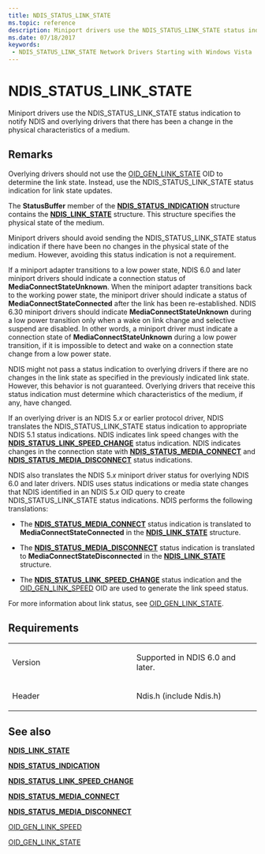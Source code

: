 ```yaml
---
title: NDIS_STATUS_LINK_STATE
ms.topic: reference
description: Miniport drivers use the NDIS_STATUS_LINK_STATE status indication to notify NDIS and overlying drivers that there has been a change in the physical characteristics of a medium.
ms.date: 07/18/2017
keywords:
 - NDIS_STATUS_LINK_STATE Network Drivers Starting with Windows Vista
---
```


# NDIS\_STATUS\_LINK\_STATE


Miniport drivers use the NDIS\_STATUS\_LINK\_STATE status indication to notify NDIS and overlying drivers that there has been a change in the physical characteristics of a medium.

## Remarks

Overlying drivers should not use the [OID\_GEN\_LINK\_STATE](./oid-gen-link-state.md) OID to determine the link state. Instead, use the NDIS\_STATUS\_LINK\_STATE status indication for link state updates.

The **StatusBuffer** member of the [**NDIS\_STATUS\_INDICATION**](/windows-hardware/drivers/ddi/ndis/ns-ndis-_ndis_status_indication) structure contains the [**NDIS\_LINK\_STATE**](/windows-hardware/drivers/ddi/ntddndis/ns-ntddndis-_ndis_link_state) structure. This structure specifies the physical state of the medium.

Miniport drivers should avoid sending the NDIS\_STATUS\_LINK\_STATE status indication if there have been no changes in the physical state of the medium. However, avoiding this status indication is not a requirement.

If a miniport adapter transitions to a low power state, NDIS 6.0 and later miniport drivers should indicate a connection status of **MediaConnectStateUnknown**. When the miniport adapter transitions back to the working power state, the miniport driver should indicate a status of **MediaConnectStateConnected** after the link has been re-established. NDIS 6.30 miniport drivers should indicate **MediaConnectStateUnknown** during a low power transition only when a wake on link change and selective suspend are disabled. In other words, a miniport driver must indicate a connection state of **MediaConnectStateUnknown** during a low power transition, if it is impossible to detect and wake on a connection state change from a low power state.

NDIS might not pass a status indication to overlying drivers if there are no changes in the link state as specified in the previously indicated link state. However, this behavior is not guaranteed. Overlying drivers that receive this status indication must determine which characteristics of the medium, if any, have changed.

If an overlying driver is an NDIS 5.*x* or earlier protocol driver, NDIS translates the NDIS\_STATUS\_LINK\_STATE status indication to appropriate NDIS 5.1 status indications. NDIS indicates link speed changes with the [**NDIS\_STATUS\_LINK\_SPEED\_CHANGE**](ndis-status-link-speed-change.md) status indication. NDIS indicates changes in the connection state with [**NDIS\_STATUS\_MEDIA\_CONNECT**](ndis-status-media-connect.md) and [**NDIS\_STATUS\_MEDIA\_DISCONNECT**](ndis-status-media-disconnect.md) status indications.

NDIS also translates the NDIS 5.*x* miniport driver status for overlying NDIS 6.0 and later drivers. NDIS uses status indications or media state changes that NDIS identified in an NDIS 5.*x* OID query to create NDIS\_STATUS\_LINK\_STATE status indications. NDIS performs the following translations:

-   The [**NDIS\_STATUS\_MEDIA\_CONNECT**](ndis-status-media-connect.md) status indication is translated to **MediaConnectStateConnected** in the [**NDIS\_LINK\_STATE**](/windows-hardware/drivers/ddi/ntddndis/ns-ntddndis-_ndis_link_state) structure.

-   The [**NDIS\_STATUS\_MEDIA\_DISCONNECT**](ndis-status-media-disconnect.md) status indication is translated to **MediaConnectStateDisconnected** in the [**NDIS\_LINK\_STATE**](/windows-hardware/drivers/ddi/ntddndis/ns-ntddndis-_ndis_link_state) structure.

-   The [**NDIS\_STATUS\_LINK\_SPEED\_CHANGE**](ndis-status-link-speed-change.md) status indication and the [OID\_GEN\_LINK\_SPEED](./oid-gen-link-speed.md) OID are used to generate the link speed status.

For more information about link status, see [OID\_GEN\_LINK\_STATE](./oid-gen-link-state.md).

## Requirements

<table>
<colgroup>
<col width="50%" />
<col width="50%" />
</colgroup>
<tbody>
<tr class="odd">
<td><p>Version</p></td>
<td><p>Supported in NDIS 6.0 and later.</p></td>
</tr>
<tr class="even">
<td><p>Header</p></td>
<td>Ndis.h (include Ndis.h)</td>
</tr>
</tbody>
</table>

## See also


[**NDIS\_LINK\_STATE**](/windows-hardware/drivers/ddi/ntddndis/ns-ntddndis-_ndis_link_state)

[**NDIS\_STATUS\_INDICATION**](/windows-hardware/drivers/ddi/ndis/ns-ndis-_ndis_status_indication)

[**NDIS\_STATUS\_LINK\_SPEED\_CHANGE**](ndis-status-link-speed-change.md)

[**NDIS\_STATUS\_MEDIA\_CONNECT**](ndis-status-media-connect.md)

[**NDIS\_STATUS\_MEDIA\_DISCONNECT**](ndis-status-media-disconnect.md)

[OID\_GEN\_LINK\_SPEED](./oid-gen-link-speed.md)

[OID\_GEN\_LINK\_STATE](./oid-gen-link-state.md)

 

